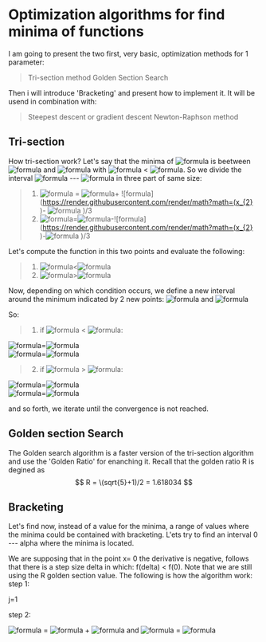
# Optimization algorithms for find minima of functions

I am going to present the two first, very basic, optimization methods for 1 parameter:
> Tri-section method
> Golden Section Search


Then i will introduce 'Bracketing' and present how to implement it. It will be usend in combination with:
> Steepest descent or gradient descent
> Newton-Raphson method

## Tri-section

How tri-section work? Let's say that the minima of ![formula](https://render.githubusercontent.com/render/math?math=f(x)  ) is beetween ![formula](https://render.githubusercontent.com/render/math?math=x_{1}  ) and ![formula](https://render.githubusercontent.com/render/math?math=x_{2}  ) with ![formula](https://render.githubusercontent.com/render/math?math=x_{1} ) < ![formula](https://render.githubusercontent.com/render/math?math=x_{2} ). So we divide the interval ![formula](https://render.githubusercontent.com/render/math?math=x_{1} ) --- ![formula](https://render.githubusercontent.com/render/math?math=x_{2} ) in three part of same size:
> 1. ![formula](https://render.githubusercontent.com/render/math?math=x_{3}  ) = ![formula](https://render.githubusercontent.com/render/math?math=x_{1}  )+ ![formula](https://render.githubusercontent.com/render/math?math=(x_{2}  )- ![formula](https://render.githubusercontent.com/render/math?math=x_{1})  )/3
> 2. ![formula](https://render.githubusercontent.com/render/math?math=x_{4}  )=![formula](https://render.githubusercontent.com/render/math?math=x_{2}  )-![formula](https://render.githubusercontent.com/render/math?math=(x_{2}  )-![formula](https://render.githubusercontent.com/render/math?math=x_{1})  )/3

Let's compute the function in this two points and evaluate the following:
> 1. ![formula](https://render.githubusercontent.com/render/math?math=f(x_{3})  )<![formula](https://render.githubusercontent.com/render/math?math=f(x_{4})  )
> 2. ![formula](https://render.githubusercontent.com/render/math?math=f(x_{3})  )>![formula](https://render.githubusercontent.com/render/math?math=f(x_{4})  )

Now, depending on which condition occurs, we define a new interval around the minimum indicated by 2 new points: ![formula](https://render.githubusercontent.com/render/math?math=x_{1}^(new)  ) and ![formula](https://render.githubusercontent.com/render/math?math=x_{2}^(new)  )

So:
> 1. if ![formula](https://render.githubusercontent.com/render/math?math=f(x_{3})  ) < ![formula](https://render.githubusercontent.com/render/math?math=f(x_{3})  ):

   ![formula](https://render.githubusercontent.com/render/math?math=x_{1}^(new)  )=![formula](https://render.githubusercontent.com/render/math?math=x_{1}  )   
   ![formula](https://render.githubusercontent.com/render/math?math=x_{2}^(new)  )=![formula](https://render.githubusercontent.com/render/math?math=x_{4}  )
   
> 2. if ![formula](https://render.githubusercontent.com/render/math?math=f(x_{3})  ) > ![formula](https://render.githubusercontent.com/render/math?math=f(x_{3})  ):

   ![formula](https://render.githubusercontent.com/render/math?math=x_{1}^(new)  )=![formula](https://render.githubusercontent.com/render/math?math=x_{3}  )     
   ![formula](https://render.githubusercontent.com/render/math?math=x_{2}^(new)  )=![formula](https://render.githubusercontent.com/render/math?math=x_{2}  )
    
and so forth, we iterate until the convergence is not reached.

## Golden section Search

 The Golden search algorithm is a faster version of the tri-section algorithm and use the 'Golden Ratio' for enanching it. Recall that the golden ratio R is degined as $$ R = \(sqrt{5}+1)/2 = 1.618034 $$
 
 ## Bracketing
 
 Let's find now, instead of a value for the minima, a range of values where the minima could be contained with bracketing.  L'ets try to find an interval 0 --- alpha where the minima is located. 
 
We are supposing that in the point x= 0 the derivative is negative, follows that there is a step size delta in which: f(delta) < f(0). Note that we are still using the R golden section value.
The following is how the algorithm work:
step 1:

 j=1
 
 step 2:

![formula](https://render.githubusercontent.com/render/math?math=x_{1}  ) = ![formula](https://render.githubusercontent.com/render/math?math=x_{1}  ) + ![formula](https://render.githubusercontent.com/render/math?math=delta  ) and ![formula](https://render.githubusercontent.com/render/math?math=f(x_{1})  ) = ![formula](https://render.githubusercontent.com/render/math?math=f_{1}  )
 
  



